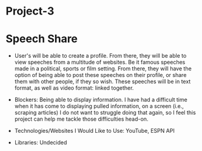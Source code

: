 # Project-3

# Speech Share

* User's will be able to create a profile. From there, they will be able to view speeches from a multitude of websites. Be it famous speeches made in a political, sports or film setting. From there, they will have the option of being able to post these speeches on their profile, or share them with other people, if they so wish. These speeches will be in text format, as well as video format: linked together.

* Blockers: Being able to display information. I have had a difficult time when it has come to displaying pulled information, on a screen (i.e., scraping articles) I do not want to struggle doing that again, so I feel this project can help me tackle those difficulties head-on.

* Technologies/Websites I Would Like to Use: YouTube, ESPN API
* Libraries: Undecided